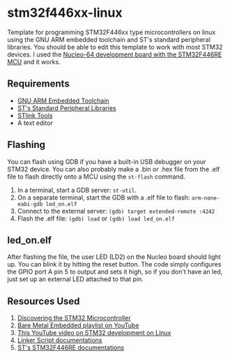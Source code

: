 # stm32f446xx-linux
Template for programming STM32F446xx type microcontrollers on linux using the GNU ARM embedded toolchain and ST's standard peripheral libraries. You
should be able to edit this template to work with most STM32 devices. I used the [Nucleo-64 development board with the STM32F446RE MCU](https://www.amazon.com/STM32-Nucleo-Development-STM32F446RE-NUCLEO-F446RE/dp/B01I8XLEM8/ref=sr_1_7?dchild=1&keywords=stm32&qid=1603259442&sr=8-7)
and it works.

## Requirements
* [GNU ARM Embedded Toolchain](https://developer.arm.com/tools-and-software/open-source-software/developer-tools/gnu-toolchain/gnu-rm)
* [ST's Standard Peripheral Libraries](https://www.st.com/en/embedded-software/stm32-standard-peripheral-libraries.html)
* [STlink Tools](https://github.com/stlink-org/stlink)
* A text editor

## Flashing
You can flash using GDB if you have a built-in USB debugger on your STM32 device. You can also probably make a .bin or .hex file from the .elf file to flash directly onto a 
MCU using the `st-flash` command.

1. In a terminal, start a GDB server: ``st-util``.
2. On a separate terminal, start the GDB with a .elf file to flash: `arm-none-eabi-gdb led_on.elf`
3. Connect to the external server: `(gdb) target extended-remote :4242`
4. Flash the .elf file: `(gdb) load` or `(gdb) load led_on.elf`

## led_on.elf
After flashing the file, the user LED (LD2) on the Nucleo board should light up. You can blink it by hitting the reset button. The code simply configures
the GPIO port A pin 5 to output and sets it high, so if you don't have an led, just set up an external LED attached to that pin.

## Resources Used
1. [Discovering the STM32 Microcontroller](https://legacy.cs.indiana.edu/~geobrown/book.pdf)
2. [Bare Metal Embedded playlist on YouTube](https://www.youtube.com/playlist?list=PLERTijJOmYrDiiWd10iRHY0VRHdJwUH4g)
3. [This YouTube video on STM32 development on Linux](https://sourceware.org/binutils/docs/ld/Scripts.html)
3. [Linker Script documentations](https://sourceware.org/binutils/docs/ld/Scripts.html)
4. [ST's STM32F446RE documentations](https://www.st.com/en/microcontrollers-microprocessors/stm32f446re.html#documentatio)
